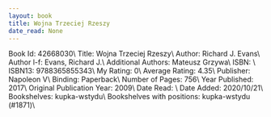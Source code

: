 ```yaml
---
layout: book
title: Wojna Trzeciej Rzeszy
date_read: None
---
```


Book Id: 42668030\ 
Title: Wojna Trzeciej Rzeszy\ 
Author: Richard J. Evans\ 
Author l-f: Evans, Richard J.\ 
Additional Authors: Mateusz Grzywa\ 
ISBN: \ 
ISBN13: 9788365855343\ 
My Rating: 0\ 
Average Rating: 4.35\ 
Publisher: Napoleon V\ 
Binding: Paperback\ 
Number of Pages: 756\ 
Year Published: 2017\ 
Original Publication Year: 2009\ 
Date Read: \ 
Date Added: 2020/10/21\ 
Bookshelves: kupka-wstydu\ 
Bookshelves with positions: kupka-wstydu (#1871)\ 

